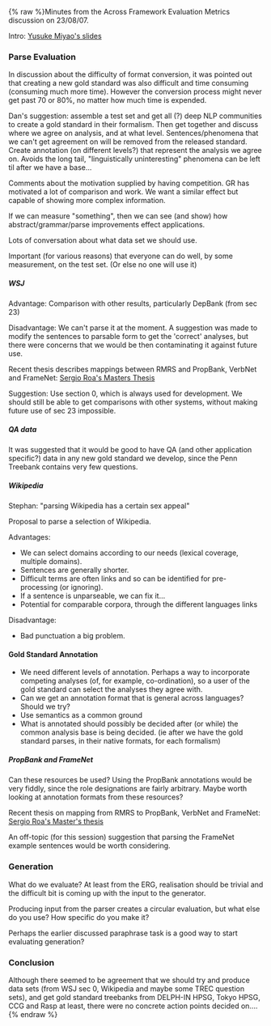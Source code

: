 {% raw %}Minutes from the Across Framework Evaluation Metrics discussion on
23/08/07.

Intro: [Yusuke Miyao's
slides](http://www.coli.uni-saarland.de/~rdrid/delphinsummit/DELPH-INevaluation.ppt)

### Parse Evaluation

In discussion about the difficulty of format conversion, it was pointed
out that creating a new gold standard was also difficult and time
consuming (consuming much more time). However the conversion process
might never get past 70 or 80%, no matter how much time is expended.

Dan's suggestion: assemble a test set and get all (?) deep NLP
communities to create a gold standard in their formalism. Then get
together and discuss where we agree on analysis, and at what level.
Sentences/phenomena that we can't get agreement on will be removed from
the released standard. Create annotation (on different levels?) that
represent the analysis we agree on. Avoids the long tail,
"linguistically uninteresting" phenomena can be left til after we have a
base...

Comments about the motivation supplied by having competition. GR has
motivated a lot of comparison and work. We want a similar effect but
capable of showing more complex information.

If we can measure "something", then we can see (and show) how
abstract/grammar/parse improvements effect applications.

Lots of conversation about what data set we should use.

Important (for various reasons) that everyone can do well, by some
measurement, on the test set. (Or else no one will use it)

##### WSJ

Advantage: Comparison with other results, particularly DepBank (from sec
23)

Disadvantage: We can't parse it at the moment. A suggestion was made to
modify the sentences to parsable form to get the 'correct' analyses, but
there were concerns that we would be then contaminating it against
future use.

Recent thesis describes mappings between RMRS and PropBank, VerbNet and
FrameNet: [Sergio Roa's Masters
Thesis](http://www.informatik.uni-freiburg.de/~roa/thesis.pdf)

Suggestion: Use section 0, which is always used for development. We
should still be able to get comparisons with other systems, without
making future use of sec 23 impossible.

##### QA data

It was suggested that it would be good to have QA (and other application
specific?) data in any new gold standard we develop, since the Penn
Treebank contains very few questions.

##### Wikipedia

Stephan: "parsing Wikipedia has a certain sex appeal"

Proposal to parse a selection of Wikipedia.

Advantages:

- We can select domains according to our needs (lexical coverage,
multiple domains).
- Sentences are generally shorter.
- Difficult terms are often links and so can be identified for
pre-processing (or ignoring).
- If a sentence is unparseable, we can fix it...
- Potential for comparable corpora, through the different languages
links

Disadvantage:

- Bad punctuation a big problem.

#### Gold Standard Annotation

- We need different levels of annotation. Perhaps a way to incorporate
competing analyses (of, for example, co-ordination), so a user of
the gold standard can select the analyses they agree with.
- Can we get an annotation format that is general across languages?
Should we try?
- Use semantics as a common ground
- What is annotated should possibly be decided after (or while) the
common analysis base is being decided. (ie after we have the gold
standard parses, in their native formats, for each formalism)

##### PropBank and FrameNet

Can these resources be used? Using the PropBank annotations would be
very fiddly, since the role designations are fairly arbitrary. Maybe
worth looking at annotation formats from these resources?

Recent thesis on mapping from RMRS to PropBank, VerbNet and FrameNet:
[Sergio Roa's Master's
thesis](http://www.informatik.uni-freiburg.de/~roa/thesis.pdf)

An off-topic (for this session) suggestion that parsing the FrameNet
example sentences would be worth considering.

### Generation

What do we evaluate? At least from the ERG, realisation should be
trivial and the difficult bit is coming up with the input to the
generator.

Producing input from the parser creates a circular evaluation, but what
else do you use? How specific do you make it?

Perhaps the earlier discussed paraphrase task is a good way to start
evaluating generation?

### Conclusion

Although there seemed to be agreement that we should try and produce
data sets (from WSJ sec 0, Wikipedia and maybe some TREC question sets),
and get gold standard treebanks from DELPH-IN HPSG, Tokyo HPSG, CCG and
Rasp at least, there were no concrete action points decided on....
<update date omitted for speed>{% endraw %}